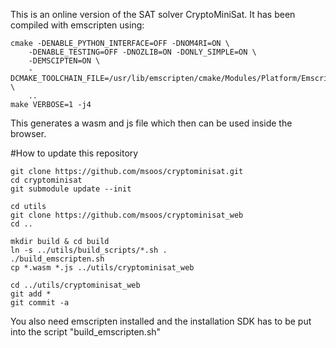 This is an online version of the SAT solver CryptoMiniSat. It has been compiled with emscripten using:

```
cmake -DENABLE_PYTHON_INTERFACE=OFF -DNOM4RI=ON \
    -DENABLE_TESTING=OFF -DNOZLIB=ON -DONLY_SIMPLE=ON \
    -DEMSCIPTEN=ON \
    -DCMAKE_TOOLCHAIN_FILE=/usr/lib/emscripten/cmake/Modules/Platform/Emscripten.cmake \
    ..
make VERBOSE=1 -j4
```

This generates a wasm and js file which then can be used inside the browser.

#How to update this repository

```
git clone https://github.com/msoos/cryptominisat.git
cd cryptominisat
git submodule update --init

cd utils
git clone https://github.com/msoos/cryptominisat_web
cd ..

mkdir build & cd build
ln -s ../utils/build_scripts/*.sh .
./build_emscripten.sh
cp *.wasm *.js ../utils/cryptominisat_web

cd ../utils/cryptominisat_web
git add *
git commit -a
```

You also need emscripten installed and the installation SDK has to be put into the script "build_emscripten.sh"
